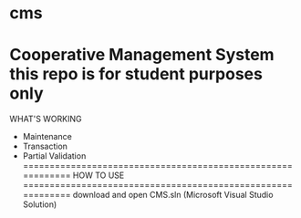 cms
============================================================
Cooperative Management System
this repo is for student purposes only
============================================================
WHAT'S WORKING

- Maintenance
- Transaction
- Partial Validation
============================================================
HOW TO USE
============================================================
download and open CMS.sln (Microsoft Visual Studio Solution)
